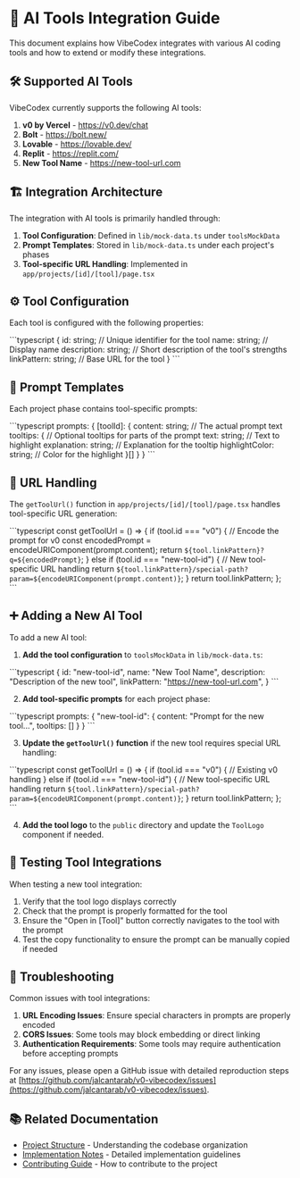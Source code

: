 # 🤖 AI Tools Integration Guide

This document explains how VibeCodex integrates with various AI coding tools and how to extend or modify these integrations.

## 🛠️ Supported AI Tools

VibeCodex currently supports the following AI tools:

1. **v0 by Vercel** - https://v0.dev/chat
2. **Bolt** - https://bolt.new/
3. **Lovable** - https://lovable.dev/
4. **Replit** - https://replit.com/
5. **New Tool Name** - https://new-tool-url.com

## 🏗️ Integration Architecture

The integration with AI tools is primarily handled through:

1. **Tool Configuration**: Defined in `lib/mock-data.ts` under `toolsMockData`
2. **Prompt Templates**: Stored in `lib/mock-data.ts` under each project's phases
3. **Tool-specific URL Handling**: Implemented in `app/projects/[id]/[tool]/page.tsx`

## ⚙️ Tool Configuration

Each tool is configured with the following properties:

\`\`\`typescript
{
 id: string;           // Unique identifier for the tool
 name: string;         // Display name
 description: string;  // Short description of the tool's strengths
 linkPattern: string;  // Base URL for the tool
}
\`\`\`

## 📝 Prompt Templates

Each project phase contains tool-specific prompts:

\`\`\`typescript
prompts: {
 [toolId]: {
   content: string;    // The actual prompt text
   tooltips: {         // Optional tooltips for parts of the prompt
     text: string;     // Text to highlight
     explanation: string; // Explanation for the tooltip
     highlightColor: string; // Color for the highlight
   }[]
 }
}
\`\`\`

## 🔗 URL Handling

The `getToolUrl()` function in `app/projects/[id]/[tool]/page.tsx` handles tool-specific URL generation:

\`\`\`typescript
const getToolUrl = () => {
 if (tool.id === "v0") {
   // Encode the prompt for v0
   const encodedPrompt = encodeURIComponent(prompt.content);
   return `${tool.linkPattern}?q=${encodedPrompt}`;
 } else if (tool.id === "new-tool-id") {
   // New tool-specific URL handling
   return `${tool.linkPattern}/special-path?param=${encodeURIComponent(prompt.content)}`;
 }
 return tool.linkPattern;
};
\`\`\`

## ➕ Adding a New AI Tool

To add a new AI tool:

1. **Add the tool configuration** to `toolsMockData` in `lib/mock-data.ts`:

\`\`\`typescript
{
 id: "new-tool-id",
 name: "New Tool Name",
 description: "Description of the new tool",
 linkPattern: "https://new-tool-url.com",
}
\`\`\`

2. **Add tool-specific prompts** for each project phase:

\`\`\`typescript
prompts: {
 "new-tool-id": {
   content: "Prompt for the new tool...",
   tooltips: []
 }
}
\`\`\`

3. **Update the `getToolUrl()` function** if the new tool requires special URL handling:

\`\`\`typescript
const getToolUrl = () => {
 if (tool.id === "v0") {
   // Existing v0 handling
 } else if (tool.id === "new-tool-id") {
   // New tool-specific URL handling
   return `${tool.linkPattern}/special-path?param=${encodeURIComponent(prompt.content)}`;
 }
 return tool.linkPattern;
};
\`\`\`

4. **Add the tool logo** to the `public` directory and update the `ToolLogo` component if needed.

## 🧪 Testing Tool Integrations

When testing a new tool integration:

1. Verify that the tool logo displays correctly
2. Check that the prompt is properly formatted for the tool
3. Ensure the "Open in [Tool]" button correctly navigates to the tool with the prompt
4. Test the copy functionality to ensure the prompt can be manually copied if needed

## 🔧 Troubleshooting

Common issues with tool integrations:

1. **URL Encoding Issues**: Ensure special characters in prompts are properly encoded
2. **CORS Issues**: Some tools may block embedding or direct linking
3. **Authentication Requirements**: Some tools may require authentication before accepting prompts

For any issues, please open a GitHub issue with detailed reproduction steps at [https://github.com/jalcantarab/v0-vibecodex/issues](https://github.com/jalcantarab/v0-vibecodex/issues).

## 📚 Related Documentation

- [Project Structure](../reference/project-structure.md) - Understanding the codebase organization
- [Implementation Notes](../implementation-notes.md) - Detailed implementation guidelines
- [Contributing Guide](../CONTRIBUTING.md) - How to contribute to the project
